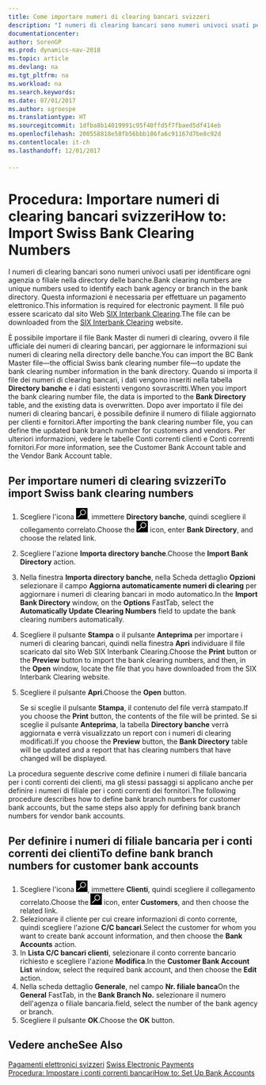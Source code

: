 ```yaml
---
title: Come importare numeri di clearing bancari svizzeri
description: "I numeri di clearing bancari sono numeri univoci usati per identificare ogni agenzia o filiale nella directory delle banche. Questa informazioni è necessaria per effettuare un pagamento elettronico. Il file può essere scaricato dal sito Web [SIX Interbank Clearing](http://go.microsoft.com/fwlink/?LinkId=145121)."
documentationcenter: 
author: SorenGP
ms.prod: dynamics-nav-2018
ms.topic: article
ms.devlang: na
ms.tgt_pltfrm: na
ms.workload: na
ms.search.keywords: 
ms.date: 07/01/2017
ms.author: sgroespe
ms.translationtype: HT
ms.sourcegitcommit: 1dfba8b14019991c95f40ffd5f7fbaed5df414eb
ms.openlocfilehash: 200558818e58fb56bbb186fa6c91167d7be8c92d
ms.contentlocale: it-ch
ms.lasthandoff: 12/01/2017

---
```

# <a name="how-to-import-swiss-bank-clearing-numbers"></a><span data-ttu-id="a1618-105">Procedura: Importare numeri di clearing bancari svizzeri</span><span class="sxs-lookup"><span data-stu-id="a1618-105">How to: Import Swiss Bank Clearing Numbers</span></span>
<span data-ttu-id="a1618-106">I numeri di clearing bancari sono numeri univoci usati per identificare ogni agenzia o filiale nella directory delle banche.</span><span class="sxs-lookup"><span data-stu-id="a1618-106">Bank clearing numbers are unique numbers used to identify each bank agency or branch in the bank directory.</span></span> <span data-ttu-id="a1618-107">Questa informazioni è necessaria per effettuare un pagamento elettronico.</span><span class="sxs-lookup"><span data-stu-id="a1618-107">This information is required for electronic payment.</span></span> <span data-ttu-id="a1618-108">Il file può essere scaricato dal sito Web [SIX Interbank Clearing](http://go.microsoft.com/fwlink/?LinkId=145121).</span><span class="sxs-lookup"><span data-stu-id="a1618-108">The file can be downloaded from the [SIX Interbank Clearing](http://go.microsoft.com/fwlink/?LinkId=145121) website.</span></span>  

<span data-ttu-id="a1618-109">È possibile importare il file Bank Master di numeri di clearing, ovvero il file ufficiale dei numeri di clearing bancari, per aggiornare le informazioni sui numeri di clearing nella directory delle banche.</span><span class="sxs-lookup"><span data-stu-id="a1618-109">You can import the BC Bank Master file—the official Swiss bank clearing number file—to update the bank clearing number information in the bank directory.</span></span> <span data-ttu-id="a1618-110">Quando si importa il file dei numeri di clearing bancari, i dati vengono inseriti nella tabella **Directory banche** e i dati esistenti vengono sovrascritti.</span><span class="sxs-lookup"><span data-stu-id="a1618-110">When you import the bank clearing number file, the data is imported to the **Bank Directory** table, and the existing data is overwritten.</span></span> <span data-ttu-id="a1618-111">Dopo aver importato il file dei numeri di clearing bancari, è possibile definire il numero di filiale aggiornato per clienti e fornitori.</span><span class="sxs-lookup"><span data-stu-id="a1618-111">After importing the bank clearing number file, you can define the updated bank branch number for customers and vendors.</span></span> <span data-ttu-id="a1618-112">Per ulteriori informazioni, vedere le tabelle Conti correnti clienti e Conti correnti fornitori.</span><span class="sxs-lookup"><span data-stu-id="a1618-112">For more information, see the Customer Bank Account table and the Vendor Bank Account table.</span></span>  

## <a name="to-import-swiss-bank-clearing-numbers"></a><span data-ttu-id="a1618-113">Per importare numeri di clearing svizzeri</span><span class="sxs-lookup"><span data-stu-id="a1618-113">To import Swiss bank clearing numbers</span></span>  

1.  <span data-ttu-id="a1618-114">Scegliere l'icona ![Cerca pagina o report](../../media/ui-search/search_small.png "icona Cerca pagina o report"), immettere **Directory banche**, quindi scegliere il collegamento correlato.</span><span class="sxs-lookup"><span data-stu-id="a1618-114">Choose the ![Search for Page or Report](../../media/ui-search/search_small.png "Search for Page or Report icon") icon, enter **Bank Directory**, and choose the related link.</span></span>  
2.  <span data-ttu-id="a1618-115">Scegliere l'azione **Importa directory banche**.</span><span class="sxs-lookup"><span data-stu-id="a1618-115">Choose the **Import Bank Directory** action.</span></span>  
3.  <span data-ttu-id="a1618-116">Nella finestra **Importa directory banche**, nella Scheda dettaglio **Opzioni** selezionare il campo **Aggiorna automaticamente numeri di clearing** per aggiornare i numeri di clearing bancari in modo automatico.</span><span class="sxs-lookup"><span data-stu-id="a1618-116">In the **Import Bank Directory** window, on the **Options** FastTab, select the **Automatically Update Clearing Numbers** field to update the bank clearing numbers automatically.</span></span>  
4.  <span data-ttu-id="a1618-117">Scegliere il pulsante **Stampa** o il pulsante **Anteprima** per importare i numeri di clearing bancari, quindi nella finestra **Apri** individuare il file scaricato dal sito Web SIX Interbank Clearing.</span><span class="sxs-lookup"><span data-stu-id="a1618-117">Choose the **Print** button or the **Preview** button to import the bank clearing numbers, and then, in the **Open** window, locate the file that you have downloaded from the SIX Interbank Clearing website.</span></span>
5. <span data-ttu-id="a1618-118">Scegliere il pulsante **Apri**.</span><span class="sxs-lookup"><span data-stu-id="a1618-118">Choose the **Open** button.</span></span>  

    <span data-ttu-id="a1618-119">Se si sceglie il pulsante **Stampa**, il contenuto del file verrà stampato.</span><span class="sxs-lookup"><span data-stu-id="a1618-119">If you choose the **Print** button, the contents of the file will be printed.</span></span> <span data-ttu-id="a1618-120">Se si sceglie il pulsante **Anteprima**, la tabella **Directory banche** verrà aggiornata e verrà visualizzato un report con i numeri di clearing modificati.</span><span class="sxs-lookup"><span data-stu-id="a1618-120">If you choose the **Preview** button, the **Bank Directory** table will be updated and a report that has clearing numbers that have changed will be displayed.</span></span>  

<span data-ttu-id="a1618-121">La procedura seguente descrive come definire i numeri di filiale bancaria per i conti correnti dei clienti, ma gli stessi passaggi si applicano anche per definire i numeri di filiale per i conti correnti dei fornitori.</span><span class="sxs-lookup"><span data-stu-id="a1618-121">The following procedure describes how to define bank branch numbers for customer bank accounts, but the same steps also apply for defining bank branch numbers for vendor bank accounts.</span></span>  

## <a name="to-define-bank-branch-numbers-for-customer-bank-accounts"></a><span data-ttu-id="a1618-122">Per definire i numeri di filiale bancaria per i conti correnti dei clienti</span><span class="sxs-lookup"><span data-stu-id="a1618-122">To define bank branch numbers for customer bank accounts</span></span>  

1.  <span data-ttu-id="a1618-123">Scegliere l'icona ![Cerca pagina o report](../../media/ui-search/search_small.png "icona Cerca pagina o report"), immettere **Clienti**, quindi scegliere il collegamento correlato.</span><span class="sxs-lookup"><span data-stu-id="a1618-123">Choose the ![Search for Page or Report](../../media/ui-search/search_small.png "Search for Page or Report icon") icon, enter **Customers**, and then choose the related link.</span></span>  
2.  <span data-ttu-id="a1618-124">Selezionare il cliente per cui creare informazioni di conto corrente, quindi scegliere l'azione **C/C bancari**.</span><span class="sxs-lookup"><span data-stu-id="a1618-124">Select the customer for whom you want to create bank account information, and then choose the **Bank Accounts** action.</span></span>  
3.  <span data-ttu-id="a1618-125">In **Lista C/C bancari clienti**, selezionare il conto corrente bancario richiesto e scegliere l'azione **Modifica**.</span><span class="sxs-lookup"><span data-stu-id="a1618-125">In the **Customer Bank Account List** window, select the required bank account, and then choose the **Edit** action.</span></span>  
4.  <span data-ttu-id="a1618-126">Nella scheda dettaglio **Generale**, nel campo **Nr. filiale banca**</span><span class="sxs-lookup"><span data-stu-id="a1618-126">On the **General** FastTab, in the **Bank Branch No.**</span></span> <span data-ttu-id="a1618-127">selezionare il numero dell'agenza o filiale bancaria.</span><span class="sxs-lookup"><span data-stu-id="a1618-127">field, select the number of the bank agency or branch.</span></span>  
5.  <span data-ttu-id="a1618-128">Scegliere il pulsante **OK**.</span><span class="sxs-lookup"><span data-stu-id="a1618-128">Choose the **OK** button.</span></span>  

## <a name="see-also"></a><span data-ttu-id="a1618-129">Vedere anche</span><span class="sxs-lookup"><span data-stu-id="a1618-129">See Also</span></span>  
 <span data-ttu-id="a1618-130">[Pagamenti elettronici svizzeri](swiss-electronic-payments.md) </span><span class="sxs-lookup"><span data-stu-id="a1618-130">[Swiss Electronic Payments](swiss-electronic-payments.md) </span></span>  
 [<span data-ttu-id="a1618-131">Procedura: Impostare i conti correnti bancari</span><span class="sxs-lookup"><span data-stu-id="a1618-131">How to: Set Up Bank Accounts</span></span>](../../bank-how-setup-bank-accounts.md)

